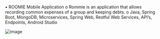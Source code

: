 •	ROOMIE Mobile Application
    o	Rommie is an application that allows recording common expenses of a group and keeping debts. 
    o	Java, Spring Boot, MongoDB, Microservices, Spring Web, Restful Web Services, API’s, Endpoints, Android Studio

![image](https://github.com/user-attachments/assets/0a12d808-283c-4c6f-a007-946fa919f820)

